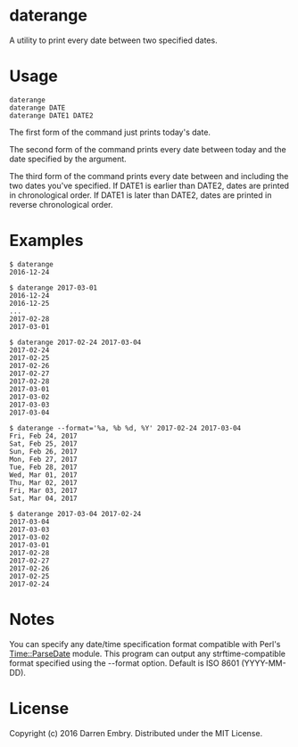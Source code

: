 daterange
=========

A utility to print every date between two specified dates.

Usage
=====

    daterange
    daterange DATE
	daterange DATE1 DATE2
	
The first form of the command just prints today's date.

The second form of the command prints every date between today and the
date specified by the argument.

The third form of the command prints every date between and including
the two dates you've specified.  If DATE1 is earlier than DATE2, dates
are printed in chronological order.  If DATE1 is later than DATE2,
dates are printed in reverse chronological order.

Examples
========

    $ daterange
	2016-12-24
	
	$ daterange 2017-03-01
	2016-12-24
	2016-12-25
	...
	2017-02-28
	2017-03-01
	
	$ daterange 2017-02-24 2017-03-04
	2017-02-24
	2017-02-25
	2017-02-26
	2017-02-27
	2017-02-28
	2017-03-01
	2017-03-02
	2017-03-03
	2017-03-04
	
	$ daterange --format='%a, %b %d, %Y' 2017-02-24 2017-03-04
    Fri, Feb 24, 2017
    Sat, Feb 25, 2017
    Sun, Feb 26, 2017
    Mon, Feb 27, 2017
    Tue, Feb 28, 2017
    Wed, Mar 01, 2017
    Thu, Mar 02, 2017
    Fri, Mar 03, 2017
    Sat, Mar 04, 2017
	
	$ daterange 2017-03-04 2017-02-24
	2017-03-04
	2017-03-03
	2017-03-02
	2017-03-01
	2017-02-28
	2017-02-27
	2017-02-26
	2017-02-25
	2017-02-24

Notes
=====

You can specify any date/time specification format compatible with
Perl's [Time::ParseDate](http://search.cpan.org/~muir/Time-modules/lib/Time/ParseDate.pm)
module.  This program can output any strftime-compatible format
specified using the --format option.  Default is ISO 8601
(YYYY-MM-DD).


License
=======

Copyright (c) 2016 Darren Embry.  Distributed under the MIT License.

